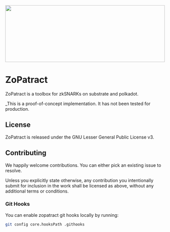 
<img src="http://www.redaktion.tu-berlin.de/fileadmin/fg308/icons/projekte/logos/ZoPatract_logo.svg" width="100%" height="180">

# ZoPatract

ZoPatract is a toolbox for zkSNARKs on substrate and polkadot.

_This is a proof-of-concept implementation. It has not been tested for production.

## License

ZoPatract is released under the GNU Lesser General Public License v3.

## Contributing

We happily welcome contributions. You can either pick an existing issue to resolve.

Unless you explicitly state otherwise, any contribution you intentionally submit for inclusion in the work shall be licensed as above, without any additional terms or conditions.

### Git Hooks

You can enable zopatract git hooks locally by running:

```sh
git config core.hooksPath .githooks
```

